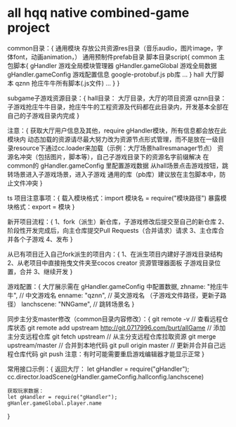 <!--
 * @Author: burt
 * @Date: 2019-08-15 14:28:50
 * @LastEditors: burt
 * @LastEditTime: 2019-08-23 11:58:41
 * @Description: 
 -->
# all hqq native combined-game project
common目录：{
	通用模块
	存放公共资源res目录（音乐audio，图片image，字体font，动画animation，）
	通用预制件prefab目录
	脚本目录script{
		common 主包脚本{
			gHandler 游戏全局模块管理器
			gHandler.gameGlobal 游戏全局数据
			gHandler.gameConfig 游戏配置信息
			google-protobuf.js pb库
			...
		}
		hall 大厅脚本
		qznn 抢庄牛牛所有脚本(.js文件)
		...
	}
}

subgame子游戏资源目录：{
	hall目录：
		大厅目录，大厅的项目资源
	qznn目录：
		子游戏抢庄牛牛目录，抢庄牛牛的工程资源及代码都在此目录内，开发基本全部在自己的子游戏目录内完成
}

注意：{
	获取大厅用户信息及其他，require gHandler模块，所有信息都会放在此模块内
	动态加载的资源请尽最大努力改为资源节点形式管理，而不是放在一级目录resource下通过cc.loader来加载（示例：大厅场景hallresmanager节点）
	资源名冲突（包括图片，脚本等），自己子游戏目录下的资源名字前缀解决
	在common的 gHandler.gameConfig 里配置游戏数据
	从hall场景点击游戏按钮，跳转场景进入子游戏场景，进入子游戏
	通用的库（pb库）建议放在主包脚本中，防止文件冲突
}

ts 项目注意事项：{
	载入模块格式：import 模块名 = require("模块路径")
	暴露模块格式：export = 模块
}

新开项目流程：{
	1、fork（派生）新仓库，子游戏修改后提交至自己的新仓库
	2、阶段性开发完成后，向主仓库提交Pull Requests（合并请求）请求
	3、主仓库合并各个子游戏
	4、发布
}

从已有项目迁入自己fork派生的项目内：{
	1、在派生项目内建好子游戏目录结构
	2、从老项目中直接拖曳文件夹至cocos creator 资源管理器面板 子游戏目录位置，合并
	3、继续开发
}

游戏配置：{
	大厅展示需在 gHandler.gameConfig 中配置数据,
	zhname: "抢庄牛牛", // 中文游戏名
    enname: "qznn", // 英文游戏名 （子游戏文件路径，更新子路径）
    lanchscene: "NNGame", // 跳转场景名
}

同步主分支master修改（common目录内容修改）：{
	git remote -v // 查看远程仓库状态
	git remote add upstream http://git.0717996.com/burt/allGame // 添加主分支远程仓库
	git fetch upstream // 从主分支远程仓库拉取资源
	git merge upstream/master // 合并到本地代码
	git pull origin master // 更新并合并自己远程仓库代码
	git push 
	注意：有时可能需要重启游戏编辑器才能显示正常
}

常用接口示例：{
	返回大厅：
	let gHandler = require("gHandler");
    cc.director.loadScene(gHandler.gameConfig.hallconfig.lanchscene)

	获取玩家数据：
	let gHandler = require("gHandler");
	gHanler.gameGlobal.player.name
}


